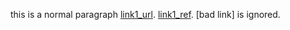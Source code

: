 this is a normal paragraph [link1_url](http://link1.url). [link1_ref][link1-ref]. [bad link] is ignored.

[link1-ref]: http://link1.ref